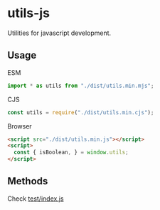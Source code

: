 # utils-js

Utilities for javascript development.

## Usage

ESM

```js
import * as utils from "./dist/utils.min.mjs";
```

CJS

```js
const utils = require("./dist/utils.min.cjs");
```

Browser

```html
<script src="./dist/utils.min.js"></script>
<script>
  const { isBoolean, } = window.utils;
</script>
```

## Methods

Check [test/index.js](https://github.com/shinich39/utils-js/blob/main/test/index.js)
